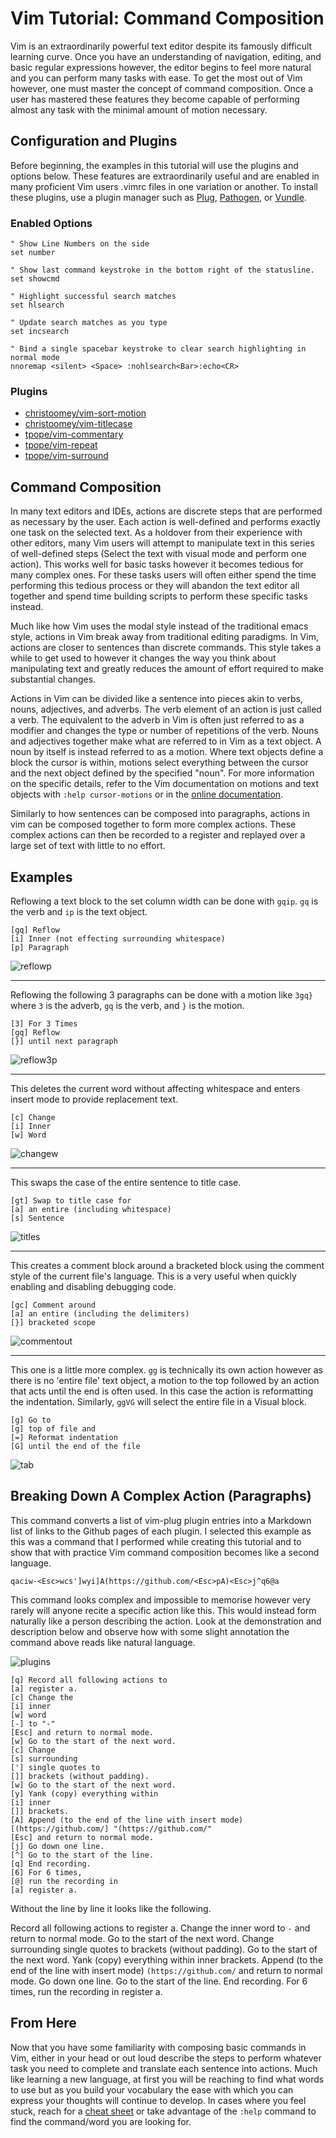 # Vim Tutorial: Command Composition <!--- Name in progress -->

<!---
Guide Starts with installing a plugin manager.
Provide useful plugins
explain text objects
-->

Vim is an extraordinarily powerful text editor despite its famously difficult
learning curve. Once you have an understanding of navigation, editing, and basic
regular expressions however, the editor begins to feel more natural and you can
perform many tasks with ease. To get the most out of Vim however, one must
master the concept of command composition. Once a user has mastered these
features they become capable of performing almost any task with the minimal amount
of motion necessary.

## Configuration and Plugins

Before beginning, the examples in this tutorial will use the plugins and options
below. These features are extraordinarily useful and are enabled in many
proficient Vim users .vimrc files in one variation or another. To install these
plugins, use a plugin manager such as
[Plug](https://github.com/junegunn/vim-plug),
[Pathogen](https://github.com/tpope/vim-pathogen), or
[Vundle](https://github.com/VundleVim/Vundle.vim).

### Enabled Options

```
" Show Line Numbers on the side 
set number 

" Show last command keystroke in the bottom right of the statusline.
set showcmd

" Highlight successful search matches
set hlsearch

" Update search matches as you type
set incsearch

" Bind a single spacebar keystroke to clear search highlighting in normal mode 
nnoremap <silent> <Space> :nohlsearch<Bar>:echo<CR>
```

### Plugins
- [christoomey/vim-sort-motion](https://github.com/christoomey/vim-sort-motion)
- [christoomey/vim-titlecase](https://github.com/christoomey/vim-titlecase)
- [tpope/vim-commentary](https://github.com/tpope/vim-commentary)
- [tpope/vim-repeat](https://github.com/tpope/vim-repeat)
- [tpope/vim-surround](https://github.com/tpope/vim-surround)


## Command Composition

In many text editors and IDEs, actions are discrete steps that are performed as
necessary by the user. Each action is well-defined and performs exactly one task
on the selected text. As a holdover from their experience with other editors,
many Vim users will attempt to manipulate text in this series of well-defined
steps (Select the text with visual mode and perform one action). This works well
for basic tasks however it becomes tedious for many complex ones. For these
tasks users will often either spend the time performing this tedious process or
they will abandon the text editor all together and spend time building scripts
to perform these specific tasks instead.

Much like how Vim uses the modal style instead of the traditional emacs style,
actions in Vim break away from traditional editing paradigms. In Vim, actions
are closer to sentences than discrete commands. This style takes a while to get
used to however it changes the way you think about manipulating text and greatly
reduces the amount of effort required to make substantial changes.

Actions in Vim can be divided like a sentence into pieces akin to verbs, nouns,
adjectives, and adverbs. The verb element of an action is just called a verb.
The equivalent to the adverb in Vim is often just referred to as a modifier and
changes the type or number of repetitions of the verb. Nouns and adjectives
together make what are referred to in Vim as a text object. A noun by itself is
instead referred to as a motion. Where text objects define a block the cursor
is within, motions select everything between the cursor and the next object
defined by the specified "noun". For more information on the specific details,
refer to the Vim documentation on motions and text objects with 
`:help cursor-motions` or in the 
[online documentation](vimdoc.sourceforge.net/htmldoc/motion.html).

Similarly to how sentences can be composed into paragraphs, actions in vim can
be composed together to form more complex actions. These complex actions can
then be recorded to a register and replayed over a large set of text with little
to no effort.

## Examples

Reflowing a text block to the set column width can be done with `gqip`. `gq` is
the verb and `ip` is the text object. 

```
[gq] Reflow
[i] Inner (not effecting surrounding whitespace)
[p] Paragraph
```

![reflowp](https://jacoblambda.github.io/jacoblambda/ENGL3764/reflowp.svg)

---

Reflowing the following 3 paragraphs can be done with a motion like `3gq}` where
`3` is the adverb, `gq` is the verb, and `}` is the motion.

```
[3] For 3 Times
[gq] Reflow
[}] until next paragraph
```

![reflow3p](https://jacoblambda.github.io/jacoblambda/ENGL3764/reflow3p.svg)

---

This deletes the current word without affecting whitespace and enters insert
mode to provide replacement text.

```
[c] Change
[i] Inner
[w] Word
```

![changew](https://jacoblambda.github.io/jacoblambda/ENGL3764/changew.svg)

---

This swaps the case of the entire sentence to title case.

```
[gt] Swap to title case for
[a] an entire (including whitespace)
[s] Sentence
```

![titles](https://jacoblambda.github.io/jacoblambda/ENGL3764/titles.svg)

---

This creates a comment block around a bracketed block using the comment style of
the current file's language. This is a very useful when quickly enabling and
disabling debugging code.

```
[gc] Comment around
[a] an entire (including the delimiters)
[}] bracketed scope
```

![commentout](https://jacoblambda.github.io/jacoblambda/ENGL3764/commentout.svg)

---

This one is a little more complex. `gg` is technically its own action however
as there is no 'entire file' text object, a motion to the top followed by an
action that acts until the end is often used. In this case the action is
reformatting the indentation. Similarly, `ggVG` will select the
entire file in a Visual block.

```
[g] Go to
[g] top of file and
[=] Reformat indentation
[G] until the end of the file
```

![tab](https://jacoblambda.github.io/jacoblambda/ENGL3764/tab.svg)

## Breaking Down A Complex Action (Paragraphs)

This command converts a list of vim-plug plugin entries into a Markdown list of
links to the Github pages of each plugin. I selected this example as this was a
command that I performed while creating this tutorial and to show that with
practice Vim command composition becomes like a second language.

```
qaciw-<Esc>wcs']wyi]A(https://github.com/<Esc>pA)<Esc>j^q6@a
```

This command looks complex and impossible to memorise however very rarely will
anyone recite a specific action like this. This would instead form naturally
like a person describing the action. Look at the demonstration and description 
below and observe how with some slight annotation the command above reads 
like natural language.

![plugins](https://jacoblambda.github.io/jacoblambda/ENGL3764/plugins.svg)

```
[q] Record all following actions to
[a] register a.
[c] Change the
[i] inner
[w] word
[-] to "-"
[Esc] and return to normal mode.
[w] Go to the start of the next word.
[c] Change
[s] surrounding
['] single quotes to
[]] brackets (without padding).
[w] Go to the start of the next word.
[y] Yank (copy) everything within
[i] inner
[]] brackets.
[A] Append (to the end of the line with insert mode)
[(https://github.com/] "(https://github.com/"
[Esc] and return to normal mode.
[j] Go down one line.
[^] Go to the start of the line.
[q] End recording.
[6] For 6 times,
[@] run the recording in
[a] register a.
```
Without the line by line it looks like the following.

Record all following actions to register a. Change the inner word to `-` and
return to normal mode. Go to the start of the next word. Change surrounding
single quotes to brackets (without padding). Go to the start of the next word.
Yank (copy) everything within inner brackets. Append (to the end of the line
with insert mode) `(https://github.com/` and return to normal mode. Go down one
line. Go to the start of the line. End recording. For 6 times, run the
recording in register a.

## From Here

Now that you have some familiarity with composing basic commands in Vim, either
in your head or out loud describe the steps to perform whatever task you need
to complete and translate each sentence into actions. Much like learning a new
language, at first you will be reaching to find what words to use but as you
build your vocabulary the ease with which you can express your thoughts will
continue to develop. In cases where you feel stuck, reach for a 
[cheat sheet](http://www.viemu.com/vi-vim-cheat-sheet.gif) 
or take advantage of the `:help` command to find the command/word you 
are looking for.
